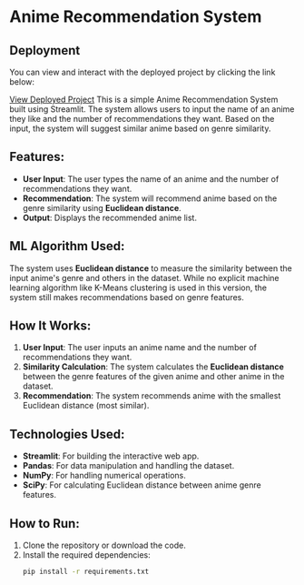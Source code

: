 # Anime Recommendation System
## Deployment

You can view and interact with the deployed project by clicking the link below:

[View Deployed Project](https://anime-reccomendation-system-vfnfx7cawrsgdsiuoebrg5.streamlit.app/)
This is a simple Anime Recommendation System built using Streamlit. The system allows users to input the name of an anime they like and the number of recommendations they want. Based on the input, the system will suggest similar anime based on genre similarity.

## Features:
- **User Input**: The user types the name of an anime and the number of recommendations they want.
- **Recommendation**: The system will recommend anime based on the genre similarity using **Euclidean distance**.
- **Output**: Displays the recommended anime list.

## ML Algorithm Used:
The system uses **Euclidean distance** to measure the similarity between the input anime's genre and others in the dataset. While no explicit machine learning algorithm like K-Means clustering is used in this version, the system still makes recommendations based on genre features.

## How It Works:
1. **User Input**: The user inputs an anime name and the number of recommendations they want.
2. **Similarity Calculation**: The system calculates the **Euclidean distance** between the genre features of the given anime and other anime in the dataset.
3. **Recommendation**: The system recommends anime with the smallest Euclidean distance (most similar).

## Technologies Used:
- **Streamlit**: For building the interactive web app.
- **Pandas**: For data manipulation and handling the dataset.
- **NumPy**: For handling numerical operations.
- **SciPy**: For calculating Euclidean distance between anime genre features.

## How to Run:
1. Clone the repository or download the code.
2. Install the required dependencies:
   ```bash
   pip install -r requirements.txt
